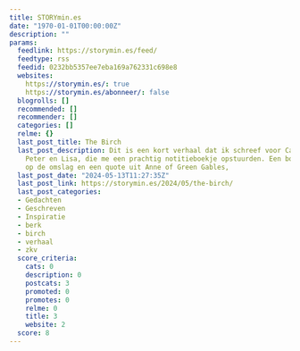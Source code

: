 ```yaml
---
title: STORYmin.es
date: "1970-01-01T00:00:00Z"
description: ""
params:
  feedlink: https://storymin.es/feed/
  feedtype: rss
  feedid: 0232bb5357ee7eba169a762331c698e8
  websites:
    https://storymin.es/: true
    https://storymin.es/abonneer/: false
  blogrolls: []
  recommended: []
  recommender: []
  categories: []
  relme: {}
  last_post_title: The Birch
  last_post_description: Dit is een kort verhaal dat ik schreef voor Canadese vrienden,
    Peter en Lisa, die me een prachtig notitieboekje opstuurden. Een boekje met berken
    op de omslag en een quote uit Anne of Green Gables,
  last_post_date: "2024-05-13T11:27:35Z"
  last_post_link: https://storymin.es/2024/05/the-birch/
  last_post_categories:
  - Gedachten
  - Geschreven
  - Inspiratie
  - berk
  - birch
  - verhaal
  - zkv
  score_criteria:
    cats: 0
    description: 0
    postcats: 3
    promoted: 0
    promotes: 0
    relme: 0
    title: 3
    website: 2
  score: 8
---
```

